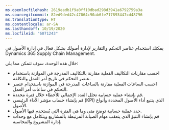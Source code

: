 ```yaml
---
ms.openlocfilehash: 2619eadb1f9a0ff10dbad298d3941a6792759a3a
ms.sourcegitcommit: 82ed9ded42c47064c90ab6fe717893447cd48796
ms.translationtype: HT
ms.contentlocale: ar-SA
ms.lasthandoff: 10/19/2020
ms.locfileid: "6071243"
---
```

يمكنك استخدام عناصر التحكم والتقارير لإدارة أصولك بشكل فعال في إدارة الأصول في Dynamics 365 Supply Chain Management. 

خلال هذه الوحدة، سوف تتمكن مما يلي:

- احسب مقارنات التكاليف الفعلية مقارنة بالتكاليف المدرجة في الموازنة باستخدام عنصر التحكم في تاريخ أمر العمل والتكلفة.
- احسب الساعات الفعلية مقارنة بالساعات المدرجة في الموازنة باستخدام عنصر التحكم في ساعات أمر العمل.
- قم بإنشاء عملية حسابية تحلل العدد الإجمالي للأخطاء خلال فترة محددة.
- قم بإنشاء حساب مؤشر الأداء الرئيسي (KPI) الذي يتتبع أداء الأصول المحددة وأنواع الأصول.
- حدد عملية حسابية توضح متى وما هي الفترة التي يُستخدم فيها الأصول.
- قم بإنشاء التنبؤ الذي يتعقب مهام الصيانة المرتبطة بالمشاريع ويتكامل مع وحدات إدارة المشروع والمحاسبة.
